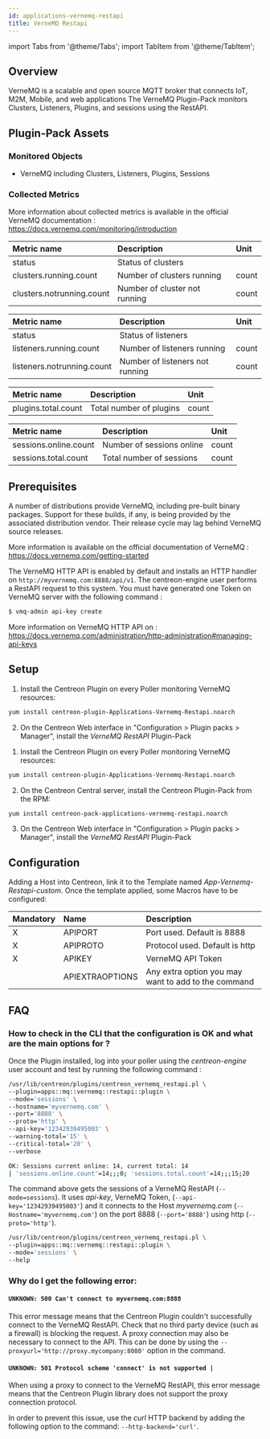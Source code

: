 ```yaml
---
id: applications-vernemq-restapi
title: VerneMQ Restapi
---
```

import Tabs from '@theme/Tabs';
import TabItem from '@theme/TabItem';


## Overview

VerneMQ is a scalable and open source MQTT broker that connects IoT, M2M, Mobile, and web applications
The VerneMQ Plugin-Pack monitors Clusters, Listeners, Plugins, and sessions using the RestAPI.

## Plugin-Pack Assets

### Monitored Objects

* VerneMQ including Clusters, Listeners, Plugins, Sessions

### Collected Metrics

More information about collected metrics is available in the official VerneMQ documentation : https://docs.vernemq.com/monitoring/introduction

<Tabs groupId="operating-systems">
<TabItem value="Clusters" label="Clusters">

| Metric name               | Description                   | Unit  |
| :------------------------ | :---------------------------- | :---- |
| status                    | Status of clusters            |       |
| clusters.running.count    | Number of clusters running    | count |
| clusters.notrunning.count | Number of cluster not running | count |

</TabItem>
<TabItem value="Listeners" label="Listeners">

| Metric name                | Description                     | Unit  |
| :------------------------- | :------------------------------ | :---- |
| status                     | Status of listeners             |       |
| listeners.running.count    | Number of listeners running     | count |
| listeners.notrunning.count | Number of listeners not running | count |

</TabItem>
<TabItem value="Plugins" label="Plugins">

| Metric name         | Description             | Unit  |
| :------------------ | :---------------------- | :---- |
| plugins.total.count | Total number of plugins | count |

</TabItem>
<TabItem value="Sessions" label="Sessions">

| Metric name           | Description               | Unit  |
| :-------------------- | :------------------------ | :---- |
| sessions.online.count | Number of sessions online | count |
| sessions.total.count  | Total number of sessions  | count |

</TabItem>
</Tabs>

## Prerequisites

A number of distributions provide VerneMQ, including pre-built binary packages.
Support for these builds, if any, is being provided by the associated distribution vendor.
Their release cycle may lag behind VerneMQ source releases.

More information is available on the official documentation of VerneMQ : https://docs.vernemq.com/getting-started

The VerneMQ HTTP API is enabled by default and installs an HTTP handler on `http://myvernemq.com:8888/api/v1`.
The centreon-engine user performs a RestAPI request to this system.
You must have generated one Token on VerneMQ server with the following command :

```bash
$ vmq-admin api-key create
```

More information on VerneMQ HTTP API on : https://docs.vernemq.com/administration/http-administration#managing-api-keys

## Setup

<Tabs groupId="licence-systems">
<TabItem value="online" label="Online License">

1. Install the Centreon Plugin on every Poller monitoring VerneMQ resources:

```bash
yum install centreon-plugin-Applications-Vernemq-Restapi.noarch
```

2. On the Centreon Web interface in "Configuration > Plugin packs > Manager", install the *VerneMQ RestAPI* Plugin-Pack

</TabItem>
<TabItem value="offline" label="Offline License">

1. Install the Centreon Plugin on every Poller monitoring VerneMQ resources:

```bash
yum install centreon-plugin-Applications-Vernemq-Restapi.noarch
```

2. On the Centreon Central server, install the Centreon Plugin-Pack from the RPM:

```bash
yum install centreon-pack-applications-vernemq-restapi.noarch
```

3. On the Centreon Web interface in "Configuration > Plugin packs > Manager", install the *VerneMQ RestAPI* Plugin-Pack

</TabItem>
</Tabs>

## Configuration

Adding a Host into Centreon, link it to the Template named *App-Vernemq-Restapi-custom*.
Once the template applied, some Macros have to be configured:

| Mandatory | Name            | Description                                         |
| :-------- | :-------------- | :-------------------------------------------------- |
| X         | APIPORT         | Port used. Default is 8888                          |
| X         | APIPROTO        | Protocol used. Default is http                      |
| X         | APIKEY          | VerneMQ API Token                                   |
|           | APIEXTRAOPTIONS | Any extra option you may want to add to the command |


## FAQ

### How to check in the CLI that the configuration is OK and what are the main options for ?

Once the Plugin installed, log into your poller using the *centreon-engine* user account and test by running the following command :

```bash
/usr/lib/centreon/plugins/centreon_vernemq_restapi.pl \
--plugin=apps::mq::vernemq::restapi::plugin \
--mode='sessions' \
--hostname='myvernemq.com' \
--port='8888' \
--proto='http' \
--api-key='12342939495003' \
--warning-total='15' \
--critical-total='20' \
--verbose

OK: Sessions current online: 14, current total: 14
| 'sessions.online.count'=14;;;0; 'sessions.total.count'=14;;;15;20
```

The command above gets the sessions of a VerneMQ RestAPI (```--mode=sessions```).
It uses _api-key_, VerneMQ Token, (```--api-key='12342939495003'```)
and it connects to the Host _myvernemq.com_ (```--Hostname='myvernemq.com'```)
on the port 8888 (```--port='8888'```) using http (```--proto='http'```).

```bash
/usr/lib/centreon/plugins/centreon_vernemq_restapi.pl \
--plugin=apps::mq::vernemq::restapi::plugin \
--mode='sessions' \
--help
```

### Why do I get the following error:

#### ```UNKNOWN: 500 Can't connect to myvernemq.com:8888```

This error message means that the Centreon Plugin couldn't successfully connect to the VerneMQ RestAPI.
Check that no third party device (such as a firewall) is blocking the request.
A proxy connection may also be necessary to connect to the API. This can be done by using the ```--proxyurl='http://proxy.mycompany:8080'``` option in the command.

#### ```UNKNOWN: 501 Protocol scheme 'connect' is not supported |```

When using a proxy to connect to the VerneMQ RestAPI, this error message means that the Centreon Plugin library does not support
the proxy connection protocol.

In order to prevent this issue, use the *curl* HTTP backend by adding the following option to the command: ```--http-backend='curl'```.
